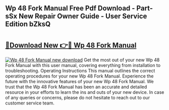 ## Wp 48 Fork Manual Free Pdf Download - Part-sSx New Repair Owner Guide - User Service Edition bZksQ

# <h2><a href="http://bc71378.oget.top/?id=Wp+48+Fork+Manual">🔗Download New 👉🔴 Wp 48 Fork Manual</a></h2>

[![Wp 48 Fork Manual new download](https://i.imgur.com/5g1atiW.png)](http://bc71378.oget.top/?id=Wp+48+Fork+Manual)
Get the most out of your new Wp 48 Fork Manual with this user manual, covering everything from installation to troubleshooting. Operating Instructions This manual outlines the correct operating procedures for your new Wp 48 Fork Manual. Experience the future with the innovative features of your new Wp 48 Fork Manual. We trust that the Wp 48 Fork Manual has been an accurate and detailed resource in your efforts to learn the ins and outs of your new device. In case of any queries or concerns, please do not hesitate to reach out to our customer service team.
